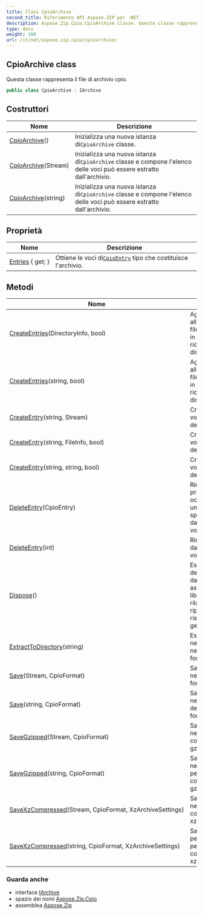 ```yaml
---
title: Class CpioArchive
second_title: Riferimento API Aspose.ZIP per .NET
description: Aspose.Zip.Cpio.CpioArchive classe. Questa classe rappresenta il file di archivio cpio.
type: docs
weight: 160
url: /it/net/aspose.zip.cpio/cpioarchive/
---
```

## CpioArchive class

Questa classe rappresenta il file di archivio cpio.

```csharp
public class CpioArchive : IArchive
```

## Costruttori

| Nome | Descrizione |
| --- | --- |
| [CpioArchive](cpioarchive/#constructor)() | Inizializza una nuova istanza di`CpioArchive` classe. |
| [CpioArchive](cpioarchive/#constructor_1)(Stream) | Inizializza una nuova istanza di`CpioArchive` classe e compone l'elenco delle voci può essere estratto dall'archivio. |
| [CpioArchive](cpioarchive/#constructor_2)(string) | Inizializza una nuova istanza di`CpioArchive` classe e compone l'elenco delle voci può essere estratto dall'archivio. |

## Proprietà

| Nome | Descrizione |
| --- | --- |
| [Entries](../../aspose.zip.cpio/cpioarchive/entries/) { get; } | Ottiene le voci di[`CpioEntry`](../cpioentry/) tipo che costituisce l'archivio. |

## Metodi

| Nome | Descrizione |
| --- | --- |
| [CreateEntries](../../aspose.zip.cpio/cpioarchive/createentries/#createentries)(DirectoryInfo, bool) | Aggiunge all'archivio tutti i file e le directory in modo ricorsivo nella directory data. |
| [CreateEntries](../../aspose.zip.cpio/cpioarchive/createentries/#createentries_1)(string, bool) | Aggiunge all'archivio tutti i file e le directory in modo ricorsivo nella directory data. |
| [CreateEntry](../../aspose.zip.cpio/cpioarchive/createentry/#createentry_1)(string, Stream) | Crea una singola voce all'interno dell'archivio. |
| [CreateEntry](../../aspose.zip.cpio/cpioarchive/createentry/#createentry)(string, FileInfo, bool) | Crea una singola voce all'interno dell'archivio. |
| [CreateEntry](../../aspose.zip.cpio/cpioarchive/createentry/#createentry_2)(string, string, bool) | Crea una singola voce all'interno dell'archivio. |
| [DeleteEntry](../../aspose.zip.cpio/cpioarchive/deleteentry/#deleteentry)(CpioEntry) | Rimuove la prima occorrenza di una voce specifica dall'elenco delle voci. |
| [DeleteEntry](../../aspose.zip.cpio/cpioarchive/deleteentry/#deleteentry_1)(int) | Rimuove la voce dall'elenco delle voci per indice. |
| [Dispose](../../aspose.zip.cpio/cpioarchive/dispose/)() | Esegue attività definite dall'applicazione associate alla liberazione, al rilascio o al ripristino di risorse non gestite. |
| [ExtractToDirectory](../../aspose.zip.cpio/cpioarchive/extracttodirectory/)(string) | Estrae tutti i file nell'archivio nella directory fornita. |
| [Save](../../aspose.zip.cpio/cpioarchive/save/#save)(Stream, CpioFormat) | Salva l'archivio nello stream fornito. |
| [Save](../../aspose.zip.cpio/cpioarchive/save/#save_1)(string, CpioFormat) | Salva l'archivio nel file di destinazione fornito. |
| [SaveGzipped](../../aspose.zip.cpio/cpioarchive/savegzipped/#savegzipped)(Stream, CpioFormat) | Salva l'archivio nello stream con compressione gzip. |
| [SaveGzipped](../../aspose.zip.cpio/cpioarchive/savegzipped/#savegzipped_1)(string, CpioFormat) | Salva l'archivio nel file per percorso con compressione gzip. |
| [SaveXzCompressed](../../aspose.zip.cpio/cpioarchive/savexzcompressed/#savexzcompressed)(Stream, CpioFormat, XzArchiveSettings) | Salva l'archivio nello stream con compressione xz. |
| [SaveXzCompressed](../../aspose.zip.cpio/cpioarchive/savexzcompressed/#savexzcompressed_1)(string, CpioFormat, XzArchiveSettings) | Salva l'archivio percorso per percorso con compressione xz. |

### Guarda anche

* interface [IArchive](../../aspose.zip/iarchive/)
* spazio dei nomi [Aspose.Zip.Cpio](../../aspose.zip.cpio/)
* assemblea [Aspose.Zip](../../)


